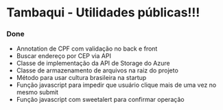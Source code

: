 # Tambaqui - Utilidades públicas!!!

### Done
* Annotation de CPF com validação no back e front
* Buscar endereço por CEP via API
* Classe de implementação da API de Storage do Azure
* Classe de armazenamento de arquivos na raiz do projeto
* Método para usar cultura brasileira na startup
* Função javascript para impedir que usuário clique mais de uma vez no mesmo submit
* Função javascript com sweetalert para confirmar operação




